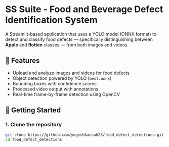 # SS Suite - Food and Beverage Defect Identification System

A Streamlit-based application that uses a YOLO model (ONNX format) to detect and classify food defects — specifically distinguishing between **Apple** and **Rotten** classes — from both images and videos.

## 🧠 Features

- Upload and analyze images and videos for food defects
- Object detection powered by YOLO (`best.onnx`)
- Bounding boxes with confidence scores
- Processed video output with annotations
- Real-time frame-by-frame detection using OpenCV


## 🚀 Getting Started

### 1. Clone the repository

```bash
git clone https://github.com/yogeshkannah23/food_defect_detections.git
cd food_defect_detections
